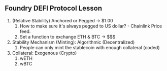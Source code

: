 ## Foundry DEFI Protocol Lesson

1. (Relative Stability) Anchored or Pegged -> $1.00
   1. How to make sure it's always pegged to US dollar? - Chainlink Price feed.
   2. Set a function to exchange ETH & BTC -> $$$
2. Stability Mechanism (Minting): Algorithmic (Decentralized)
   1. People can only mint the stablecoin with enough collateral (coded)
3. Collateral: Exogenous (Crypto)
   1. wETH
   2. wBTC
